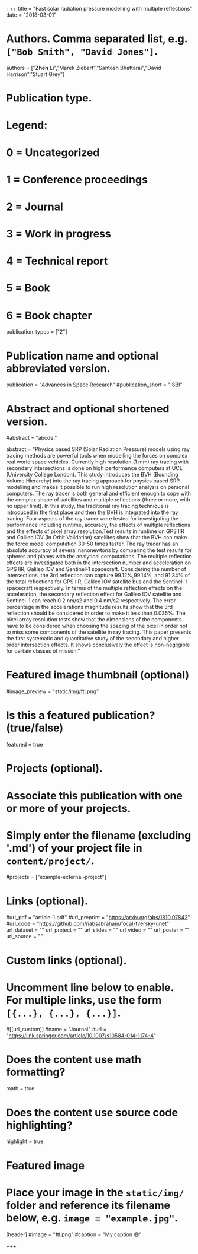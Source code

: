 +++
title = "Fast solar radiation pressure modelling with multiple reflections"
date = "2018-03-01"

# Authors. Comma separated list, e.g. `["Bob Smith", "David Jones"]`.

authors = ["**Zhen Li**","Marek Ziebart","Santosh Bhattarai","David Harrison","Stuart Grey"]

# Publication type.
# Legend:
# 0 = Uncategorized
# 1 = Conference proceedings
# 2 = Journal
# 3 = Work in progress
# 4 = Technical report
# 5 = Book
# 6 = Book chapter
publication_types = ["2"]

# Publication name and optional abbreviated version.
publication = "Advances in Space Research"
#publication_short = "ISBI"

# Abstract and optional shortened version.

#abstract = "abcde."

abstract = "Physics based SRP (Solar Radiation Pressure) models using ray tracing methods are powerful tools when modelling the forces on complex real world space vehicles. Currently high resolution (1 mm) ray tracing with secondary intersections is done on high performance computers at UCL (University College London). This study introduces the BVH (Bounding Volume Hierarchy) into the ray tracing approach for physics based SRP modelling and makes it possible to run high resolution analysis on personal computers. The ray tracer is both general and efficient enough to cope with the complex shape of satellites and multiple reflections (three or more, with no upper limit). In this study, the traditional ray tracing technique is introduced in the first place and then the BVH is integrated into the ray tracing. Four aspects of the ray tracer were tested for investigating the performance including runtime, accuracy, the effects of multiple reflections and the effects of pixel array resolution.Test results in runtime on GPS IIR and Galileo IOV (In Orbit Validation) satellites show that the BVH can make the force model computation 30-50 times faster. The ray tracer has an absolute accuracy of several nanonewtons by comparing the test results for spheres and planes with the analytical computations. The multiple reflection effects are investigated both in the intersection number and acceleration on GPS IIR, Galileo IOV and Sentinel-1 spacecraft. Considering the number of intersections, the 3rd reflection can capture 99.12%,99.14%, and 91.34% of the total reflections for GPS IIR, Galileo IOV satellite bus and the Sentinel-1 spacecraft respectively. In terms of the multiple reflection effects on the acceleration, the secondary reflection effect for Galileo IOV satellite and Sentinel-1 can reach 0.2 nm/s2 and 0.4 nm/s2 respectively. The error percentage in the accelerations magnitude results show that the 3rd reflection should be considered in order to make it less than 0.035%. The pixel array resolution tests show that the dimensions of the components have to be considered when choosing the spacing of the pixel in order not to miss some components of the satellite in ray tracing. This paper presents the first systematic and quantitative study of the secondary and higher order intersection effects. It shows conclusively the effect is non-negligible for certain classes of misson."

# Featured image thumbnail (optional)
#image_preview = "static/img/ftl.png"

# Is this a featured publication? (true/false)
featured = true

# Projects (optional).
#   Associate this publication with one or more of your projects.
#   Simply enter the filename (excluding '.md') of your project file in `content/project/`.
#projects = ["example-external-project"]

# Links (optional).
#url_pdf = "article-1.pdf"
#url_preprint = "https://arxiv.org/abs/1810.07842"
#url_code = "https://github.com/nabsabraham/focal-tversky-unet"
url_dataset = ""
url_project = ""
url_slides = ""
url_video = ""
url_poster = ""
url_source = ""

# Custom links (optional).
#   Uncomment line below to enable. For multiple links, use the form `[{...}, {...}, {...}]`.
#[[url_custom]]
#name = "Journal"
#url = "https://link.springer.com/article/10.1007/s10584-014-1174-4"

# Does the content use math formatting?
math = true

# Does the content use source code highlighting?
highlight = true
  
# Featured image
# Place your image in the `static/img/` folder and reference its filename below, e.g. `image = "example.jpg"`.
[header]
#image = "ftl.png"
#caption = "My caption :smile:"

+++

